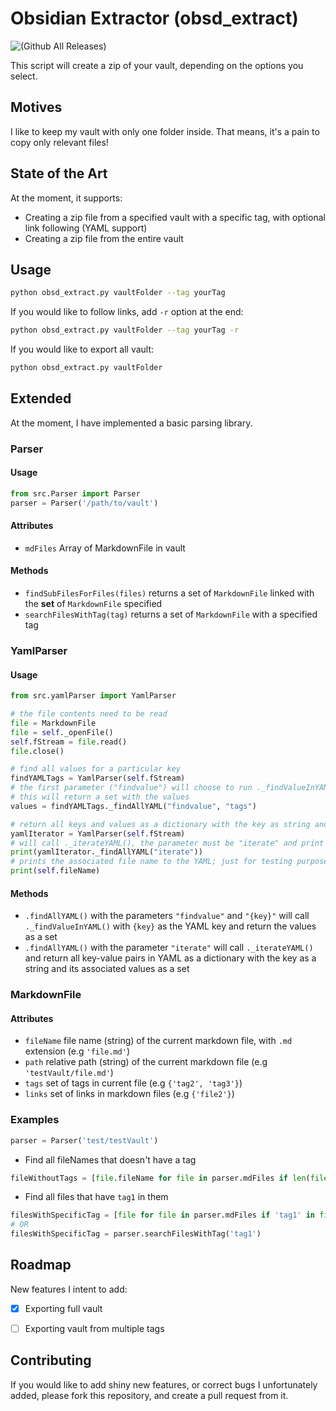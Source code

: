 # Obsidian Extractor (obsd_extract)

![(Github All Releases)](https://img.shields.io/github/downloads/danymat/Obsidian-Extractor/total)

This script will create a zip of your vault, depending on the options you select.

## Motives

I like to keep my vault with only one folder inside. That means, it's a pain to copy only relevant files!

## State of the Art

At the moment, it supports:

- Creating a zip file from a specified vault with a specific tag, with optional link following (YAML support)
- Creating a zip file from the entire vault

## Usage

```bash
python obsd_extract.py vaultFolder --tag yourTag
```

If you would like to follow links, add `-r` option at the end:

```bash
python obsd_extract.py vaultFolder --tag yourTag -r
```

If you would like to export all vault:

```bash
python obsd_extract.py vaultFolder
```

## Extended

At the moment, I have implemented a basic parsing library.

### Parser

#### Usage

```python
from src.Parser import Parser
parser = Parser('/path/to/vault')
```

#### Attributes

- `mdFiles` Array of MarkdownFile in vault

#### Methods

- `findSubFilesForFiles(files)` returns a set of `MarkdownFile` linked with the **set** of `MarkdownFile` specified
- `searchFilesWithTag(tag)` returns a set of `MarkdownFile` with a specified tag


### YamlParser

#### Usage

```python
from src.yamlParser import YamlParser

# the file contents need to be read
file = MarkdownFile
file = self._openFile()
self.fStream = file.read()
file.close()

# find all values for a particular key
findYAMLTags = YamlParser(self.fStream)
# the first parameter ("findvalue") will choose to run ._findValueInYAML(), the second parameter is the key
# this will return a set with the values
values = findYAMLTags._findAllYAML("findvalue", "tags")

# return all keys and values as a dictionary with the key as string and its values as set
yamlIterator = YamlParser(self.fStream)
# will call ._iterateYAML(), the parameter must be "iterate" and print it
print(yamlIterator._findAllYAML("iterate"))
# prints the associated file name to the YAML; just for testing purposes
print(self.fileName)
```

#### Methods

- `.findAllYAML()` with the parameters `"findvalue"` and `"{key}"` will call
  `._findValueInYAML()` with `{key}` as the YAML key and return the values as a set
- `.findAllYAML()` with the parameter `"iterate"` will call
  `._iterateYAML()` and return all key-value pairs in YAML as a dictionary
  with the key as a string and its associated values as a set




### MarkdownFile

#### Attributes

- `fileName` file name (string) of the current markdown file, with `.md` extension (e.g `'file.md'`)
- `path` relative path (string) of the current markdown file (e.g `'testVault/file.md'`)
- `tags` set of tags in current file (e.g `{'tag2', 'tag3'}`)
- `links` set of links in markdown files (e.g `{'file2'}`)

### Examples

```python
parser = Parser('test/testVault')
```

- Find all fileNames that doesn't have a tag

```python
fileWithoutTags = [file.fileName for file in parser.mdFiles if len(file.tags) == 0]
```

- Find all files that have `tag1` in them

```python
filesWithSpecificTag = [file for file in parser.mdFiles if 'tag1' in file.tags]
# OR
filesWithSpecificTag = parser.searchFilesWithTag('tag1')
```

## Roadmap

New features I intent to add:

- [X] Exporting full vault
- [ ] Exporting vault from multiple tags


## Contributing

If you would like to add shiny new features, or correct bugs I unfortunately added, please fork
this repository, and create a pull request from it.
